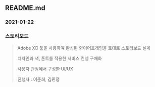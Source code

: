 ## README.md

### 2021-01-22



### 스토리보드

> Adobe XD 툴을 사용하여 완성된 와이어프레임을 토대로 스토리보드 설계
>
> 디자인과 색, 폰트를 적용한 서비스 컨셉 구체화
>
> 사용자 관점에서 구성한 UI/UX
>
> 진행자 : 이준희, 김민정
